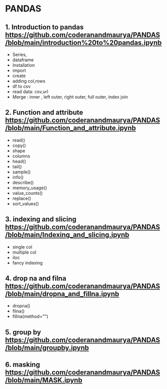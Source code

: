 # PANDAS

## 1. Introduction to pandas https://github.com/coderanandmaurya/PANDAS/blob/main/introduction%20to%20pandas.ipynb
   - Series, 
   - dataframe  
   - Installation
   - import
   - create 
   - adding col,rows
   - df to csv
   - read data: csv,url
   - Merge : inner , left outer, right outer, full outer, index join
   
## 2. Function and attribute https://github.com/coderanandmaurya/PANDAS/blob/main/Function_and_attribute.ipynb
   - read()
   - copy()
   - shape
   - columns
   - head()
   - tail()
   - sample()
   - info()
   - describe()
   - memory_usage()
   - value_counts()
   - replace()
   - sort_values()
## 3. indexing and slicing  https://github.com/coderanandmaurya/PANDAS/blob/main/Indexing_and_slicing.ipynb
   - single col
   - multiple col
   - iloc
   - fancy indexing
## 4. drop na and filna https://github.com/coderanandmaurya/PANDAS/blob/main/dropna_and_fillna.ipynb
   - dropna()
   - filna()
   - fillna(method="")
## 5. group by https://github.com/coderanandmaurya/PANDAS/blob/main/groupby.ipynb
## 6. masking https://github.com/coderanandmaurya/PANDAS/blob/main/MASK.ipynb
